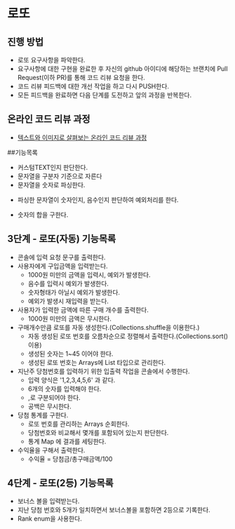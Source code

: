 # 로또
## 진행 방법
* 로또 요구사항을 파악한다.
* 요구사항에 대한 구현을 완료한 후 자신의 github 아이디에 해당하는 브랜치에 Pull Request(이하 PR)를 통해 코드 리뷰 요청을 한다.
* 코드 리뷰 피드백에 대한 개선 작업을 하고 다시 PUSH한다.
* 모든 피드백을 완료하면 다음 단계를 도전하고 앞의 과정을 반복한다.

## 온라인 코드 리뷰 과정
* [텍스트와 이미지로 살펴보는 온라인 코드 리뷰 과정](https://github.com/next-step/nextstep-docs/tree/master/codereview)


##기능목록
* 커스텀TEXT인지 판단한다.
* 문자열을 구분자 기준으로 자른다
* 문자열을 숫자로 파싱한다.
 - 파싱한 문자열이 숫자인지, 음수인지 판단하여 예외처리를 한다.
* 숫자의 합을 구한다.


## 3단계 - 로또(자동) 기능목록
* 콘솔에 입력 요청 문구를 출력한다.
* 사용자에게 구입금액을 입력받는다.
    * 1000원 미만의 금액을 입력시, 예외가 발생한다.
    * 음수를 입력시 예외가 발생한다.
    * 숫자형태가 아닐시 예외가 발생한다.
    * 예외가 발생시 재입력을 받는다.
* 사용자가 입력한 금액에 따른 구매 개수를 출력한다.
    * 1000원 미만의 금액은 무시한다.
* 구매개수만큼 로또를 자동 생성한다.(Collections.shuffle을 이용한다.)
    * 자동 생성된 로또 번호를 오름차순으로 정렬해서 출력한다.(Collections.sort() 이용)
    * 생성된 숫자는 1~45 이어야 한다.
    * 생성된 로또 번호는 Arrays에 List 타입으로 관리한다.
* 지난주 당첨번호를 입력하기 위한 입출력 작업을 콘솔에서 수행한다.
    * 입력 양식은 '1,2,3,4,5,6' 과 같다.
    * 6개의 숫자를 입력해야 한다.
    * ,로 구분되어야 한다.
    * 공백은 무시한다.
* 당첨 통계를 구한다.
    * 로또 번호를 관리하는 Arrays 순회한다.
    * 당첨번호와 비교해서 몇개를 포함되어 있는지 판단한다.
    * 통계 Map 에 결과를 세팅한다.
* 수익율을 구해서 출력한다.
    * 수익율 = 당첨금/총구매금액/100
  
## 4단계 - 로또(2등) 기능목록
* 보너스 볼을 입력받는다.
* 지난 당첨 번호와 5개가 일치하면서 보너스볼을 포함하면 2등으로 기록한다.
* Rank enum을 사용한다.